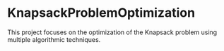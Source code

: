 # KnapsackProblemOptimization
This project focuses on the optimization of the Knapsack problem using multiple algorithmic techniques.
